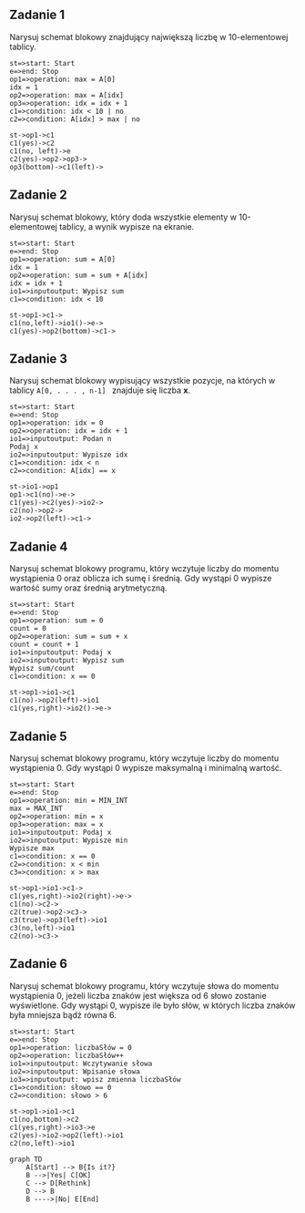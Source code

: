 ## Zadanie 1

Narysuj schemat blokowy znajdujący największą liczbę w 10-elementowej tablicy.

```flowchart
st=>start: Start
e=>end: Stop
op1=>operation: max = A[0]
idx = 1   
op2=>operation: max = A[idx]
op3=>operation: idx = idx + 1
c1=>condition: idx < 10 | no
c2=>condition: A[idx] > max | no

st->op1->c1
c1(yes)->c2
c1(no, left)->e
c2(yes)->op2->op3->
op3(bottom)->c1(left)->
```

## Zadanie 2

Narysuj schemat blokowy, który doda wszystkie elementy w 10-elementowej tablicy, a wynik wypisze na ekranie.

```flowchart
st=>start: Start
e=>end: Stop
op1=>operation: sum = A[0]
idx = 1
op2=>operation: sum = sum + A[idx]
idx = idx + 1
io1=>inputoutput: Wypisz sum
c1=>condition: idx < 10

st->op1->c1->
c1(no,left)->io1()->e->
c1(yes)->op2(bottom)->c1->
```

## Zadanie 3

Narysuj schemat blokowy wypisujący wszystkie pozycje, na których w tablicy ```A[0, . . . , n-1] ``` znajduje się liczba **x**.

```flowchart
st=>start: Start
e=>end: Stop
op1=>operation: idx = 0
op2=>operation: idx = idx + 1
io1=>inputoutput: Podan n
Podaj x
io2=>inputoutput: Wypisze idx
c1=>condition: idx < n
c2=>condition: A[idx] == x

st->io1->op1
op1->c1(no)->e->
c1(yes)->c2(yes)->io2->
c2(no)->op2->
io2->op2(left)->c1->
```

## Zadanie 4

Narysuj schemat blokowy programu, który wczytuje liczby do momentu wystąpienia 0 oraz oblicza ich sumę i średnią.
Gdy wystąpi 0 wypisze wartość sumy oraz średnią arytmetyczną.

```flowchart
st=>start: Start
e=>end: Stop
op1=>operation: sum = 0
count = 0
op2=>operation: sum = sum + x
count = count + 1
io1=>inputoutput: Podaj x
io2=>inputoutput: Wypisz sum
Wypisz sum/count
c1=>condition: x == 0

st->op1->io1->c1
c1(no)->op2(left)->io1
c1(yes,right)->io2()->e->
```

## Zadanie 5

Narysuj schemat blokowy programu, który wczytuje liczby do momentu wystąpienia 0.
Gdy wystąpi 0 wypisze maksymalną i minimalną wartość.

```flowchart
st=>start: Start
e=>end: Stop
op1=>operation: min = MIN_INT
max = MAX_INT
op2=>operation: min = x
op3=>operation: max = x
io1=>inputoutput: Podaj x
io2=>inputoutput: Wypisze min
Wypisze max
c1=>condition: x == 0
c2=>condition: x < min
c3=>condition: x > max

st->op1->io1->c1->
c1(yes,right)->io2(right)->e->
c1(no)->c2->
c2(true)->op2->c3->
c3(true)->op3(left)->io1
c3(no,left)->io1
c2(no)->c3->
```

## Zadanie 6

Narysuj schemat blokowy programu, który wczytuje słowa do momentu wystąpienia 0, jeżeli liczba znaków jest większa od 6
słowo zostanie wyświetlone.
Gdy wystąpi 0, wypisze ile było słów, w których liczba znaków była mniejsza bądź równa 6.

```flowchart
st=>start: Start
e=>end: Stop
op1=>operation: liczbaSłów = 0
op2=>operation: liczbaSłów++
io1=>inputoutput: Wczytywanie słowa
io2=>inputoutput: Wpisanie słowa
io3=>inputoutput: wpisz zmienna liczbaSłów
c1=>condition: słowo == 0
c2=>condition: słowo > 6

st->op1->io1->c1
c1(no,bottom)->c2
c1(yes,right)->io3->e
c2(yes)->io2->op2(left)->io1
c2(no,left)->io1
```



```mermaid
graph TD
    A[Start] --> B{Is it?}
    B -->|Yes| C[OK]
    C --> D[Rethink]
    D --> B
    B ---->|No| E[End]
```
